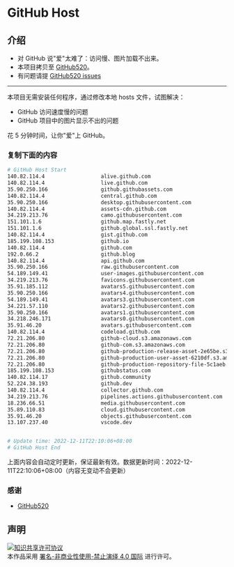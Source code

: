 # GitHub Host
## 介绍
- 对 GitHub 说"爱"太难了：访问慢、图片加载不出来。
- 本项目拷贝至 [GitHub520](https://github.com/521xueweihan/GitHub520)。
- 有问题请提 [GitHub520 issues](https://github.com/521xueweihan/GitHub520/issues/new)

---

本项目无需安装任何程序，通过修改本地 hosts 文件，试图解决：
- GitHub 访问速度慢的问题
- GitHub 项目中的图片显示不出的问题

花 5 分钟时间，让你"爱"上 GitHub。

### 复制下面的内容
```bash
# GitHub Host Start
140.82.114.4                  alive.github.com
140.82.114.4                  live.github.com
35.90.250.166                 github.githubassets.com
140.82.114.4                  central.github.com
35.90.250.166                 desktop.githubusercontent.com
140.82.114.4                  assets-cdn.github.com
34.219.213.76                 camo.githubusercontent.com
151.101.1.6                   github.map.fastly.net
151.101.1.6                   github.global.ssl.fastly.net
140.82.114.4                  gist.github.com
185.199.108.153               github.io
140.82.114.4                  github.com
192.0.66.2                    github.blog
140.82.114.4                  api.github.com
35.90.250.166                 raw.githubusercontent.com
54.189.149.41                 user-images.githubusercontent.com
34.219.213.76                 favicons.githubusercontent.com
35.91.185.112                 avatars5.githubusercontent.com
35.90.250.166                 avatars4.githubusercontent.com
54.189.149.41                 avatars3.githubusercontent.com
34.221.57.110                 avatars2.githubusercontent.com
35.90.250.166                 avatars1.githubusercontent.com
34.218.246.171                avatars0.githubusercontent.com
35.91.46.20                   avatars.githubusercontent.com
140.82.114.4                  codeload.github.com
72.21.206.80                  github-cloud.s3.amazonaws.com
72.21.206.80                  github-com.s3.amazonaws.com
72.21.206.80                  github-production-release-asset-2e65be.s3.amazonaws.com
72.21.206.80                  github-production-user-asset-6210df.s3.amazonaws.com
72.21.206.80                  github-production-repository-file-5c1aeb.s3.amazonaws.com
185.199.108.153               githubstatus.com
140.82.114.17                 github.community
52.224.38.193                 github.dev
140.82.114.4                  collector.github.com
34.219.213.76                 pipelines.actions.githubusercontent.com
18.236.66.51                  media.githubusercontent.com
35.89.110.83                  cloud.githubusercontent.com
35.91.46.20                   objects.githubusercontent.com
13.107.237.40                 vscode.dev


# Update time: 2022-12-11T22:10:06+08:00
# GitHub Host End

```
上面内容会自动定时更新，保证最新有效。数据更新时间：2022-12-11T22:10:06+08:00（内容无变动不会更新）

### 感谢

- [GitHub520](https://github.com/521xueweihan/GitHub520)

## 声明
<a rel="license" href="https://creativecommons.org/licenses/by-nc-nd/4.0/deed.zh"><img alt="知识共享许可协议" style="border-width: 0" src="https://licensebuttons.net/l/by-nc-nd/4.0/88x31.png"></a><br>本作品采用 <a rel="license" href="https://creativecommons.org/licenses/by-nc-nd/4.0/deed.zh">署名-非商业性使用-禁止演绎 4.0 国际</a> 进行许可。